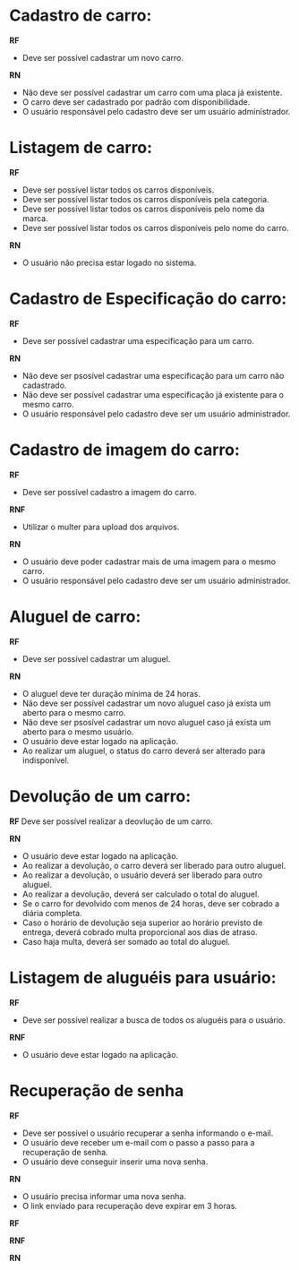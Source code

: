# Cadastro de carro:

**RF**
- Deve ser possível cadastrar um novo carro.

**RN**
- Não deve ser possível cadastrar um carro com uma placa já existente.
- O carro deve ser cadastrado por padrão com disponibilidade.
- O usuário responsável pelo cadastro deve ser um usuário administrador.


# Listagem de carro:

**RF**
- Deve ser possível listar todos os carros disponíveis.
- Deve ser possível listar todos os carros disponíveis pela categoria.
- Deve ser possível listar todos os carros disponíveis pelo nome da marca.
- Deve ser possível listar todos os carros disponíveis pelo nome do carro.

**RN**
- O usuário não precisa estar logado no sistema.


# Cadastro de Especificação do carro:

**RF**
- Deve ser possível cadastrar uma especificação para um carro.

**RN**
- Não deve ser psosível cadastrar uma especificação para um carro não cadastrado.
- Não deve ser possível cadastrar uma especificação já existente para o mesmo carro.
- O usuário responsável pelo cadastro deve ser um usuário administrador.


# Cadastro de imagem do carro:

**RF**
- Deve ser possível cadastro a imagem do carro.

**RNF**
- Utilizar o multer para upload dos arquivos.

**RN**
- O usuário deve poder cadastrar mais de uma imagem para o mesmo carro.
- O usuário responsável pelo cadastro deve ser um usuário administrador.


# Aluguel de carro:

**RF**
- Deve ser possível cadastrar um aluguel.

**RN**
- O aluguel deve ter duração mínima de 24 horas.
- Não deve ser possível cadastrar um novo aluguel caso já exista um aberto para o mesmo carro.
- Não deve ser psosível cadastrar um novo aluguel caso já exista um aberto para o mesmo usuário.
- O usuário deve estar logado na aplicação.
- Ao realizar um aluguel, o status do carro deverá ser alterado para indisponível.

# Devolução de um carro:
**RF**
Deve ser possível realizar a deovlução de um carro.

**RN**
- O usuário deve estar logado na aplicação.
- Ao realizar a devolução, o carro deverá ser liberado para outro aluguel.
- Ao realizar a devolução, o usuário deverá ser liberado para outro aluguel.
- Ao realizar a devolução, deverá ser calculado o total do aluguel.
- Se o carro for devolvido com menos de 24 horas, deve ser cobrado a diária completa.
- Caso o horário de devolução seja superior ao horário previsto de entrega, deverá cobrado multa proporcional aos dias de atraso.
- Caso haja multa, deverá ser somado ao total do aluguel.


# Listagem de aluguéis para usuário:
**RF**
- Deve ser possível realizar a busca de todos os aluguéis para o usuário.

**RNF**
- O usuário deve estar logado na aplicação.


# Recuperação de senha
**RF**
- Deve ser possível o usuário recuperar a senha informando o e-mail.
- O usuário deve receber um e-mail com o passo a passo para a recuperação de senha.
- O usuário deve conseguir inserir uma nova senha.

**RN**
- O usuário precisa informar uma nova senha.
- O link enviado para recuperação deve expirar em 3 horas.


**RF**

**RNF**

**RN**